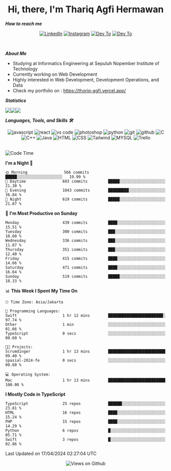<div align="center">
  <h1>Hi, there, I'm Thariq Agfi Hermawan</h1>
</div>


***How to reach me***
<p align='center'>
   <a href="https://www.linkedin.com/in/thariqagfihermawan" target="_blank"><img src="https://img.shields.io/badge/LinkedIn-0077B5?style=for-the-badge&logo=linkedin&logoColor=white" alt="LinkedIn"></a>
   <a href="https://www.instagram.com/thoriqagfi" target="_blank"><img src="https://img.shields.io/badge/Instagram-E4405F?style=for-the-badge&logo=instagram&logoColor=white" alt="Instagram"></a>
   <a href="https://medium.com/@thoriq.aghfi60" target="_blank"><img src="https://img.shields.io/badge/Medium-12100E?style=for-the-badge&logo=medium&logoColor=white" alt="Dev To"></a>
   <a href="https://linktr.ee/thoriqagfi" target="_blank"><img src="https://img.shields.io/badge/linktree-1de9b6?style=for-the-badge&logo=linktree&logoColor=white" alt="Dev To"></a>
</p>

<br>

***About Me***
- Studying at Informatics Engineering at Sepuluh Nopember Institute of Technology
- Currently working on Web Development
- Highly interested in Web Development, Development Operations, and Data
- Check my portfolio on : https://thoriq-agfi.vercel.app/

***Statistics***

<!-- [![GitHub Streak](http://github-readme-streak-stats.herokuapp.com?user=thoriqagfi&theme=dark)](https://git.io/streak-stats) -->

<div align="center">
  <div style="display: flex;">
    <img src="http://github-readme-streak-stats.herokuapp.com?user=thoriqagfi&theme=chartreuse-dark"/>
    <img src="https://github-readme-stats.vercel.app/api/top-langs/?username=thoriqagfi&layout=compact&&theme=chartreuse-dark&langs_count=8)](https://github.com/thoriqagfi"/>
    <img src="https://github-readme-stats.vercel.app/api?username=thoriqagfi&show_icons=true&theme=chartreuse-dark"/>
  </div>
</div>

<!-- [![Top Langs](https://github-readme-stats.vercel.app/api/top-langs/?username=thoriqagfi&layout=compact&&theme=chartreuse-dark&langs_count=8)](https://github.com/thoriqagfi)
< ![Agfi's GitHub stats](https://github-readme-stats.vercel.app/api?username=thoriqagfi&show_icons=true&theme=chartreuse-dark) -->

***Languages, Tools, and Skills 🛠***

  <div align="center">
    <img src="https://img.shields.io/badge/JavaScript-F7DF1E?style=for-the-badge&logo=javascript&logoColor=black" alt="javascript" />
    <img src="https://img.shields.io/badge/React-61DAFB?style=for-the-badge&logo=react&logoColor=black" alt="react" />
    <img src="https://img.shields.io/badge/vs%20code-007ACC?style=for-the-badge&logo=visual%20studio%20code&logoColor=white" alt="vs code" />
    <img src="https://img.shields.io/badge/adobe%20photoshop-31A8FF?style=for-the-badge&logo=adobe%20photoshop&logoColor=white" alt="photoshop" />
    <img src="https://img.shields.io/badge/python-3776AB?style=for-the-badge&logo=python&logoColor=white" alt="python" />
    <img src="https://img.shields.io/badge/Git-F05032?style=for-the-badge&logo=git&logoColor=white" alt="git" />
    <img src="https://img.shields.io/badge/GitHub-100000?style=for-the-badge&logo=github&logoColor=white" alt="github" />
    <img src="https://img.shields.io/badge/c-%2300599C.svg?style=for-the-badge&logo=c&logoColor=white" alt="C" />
    <img src="https://img.shields.io/badge/c++-%2300599C.svg?style=for-the-badge&logo=c%2B%2B&logoColor=white" alt="C++" />
    <img src="https://img.shields.io/badge/Java-ED8B00?style=for-the-badge&logo=java&logoColor=white" alt="Java"/>
    <img src="https://img.shields.io/badge/HTML5-E34F26?style=for-the-badge&logo=html5&logoColor=white" alt="HTML" />
    <img src="https://img.shields.io/badge/CSS-239120?&style=for-the-badge&logo=css3&logoColor=white" alt ="CSS" />
    <img src="https://img.shields.io/badge/tailwindcss-%2338B2AC.svg?style=for-the-badge&logo=tailwind-css&logoColor=white" alt="Tailwind" />
    <img src="https://img.shields.io/badge/MySQL-00000F?style=for-the-badge&logo=mysql&logoColor=white" alt="MYSQL" />
    <img src="https://img.shields.io/badge/Trello-%23026AA7.svg?style=for-the-badge&logo=Trello&logoColor=white" alt="Trello" />
  </div><br>

<!--START_SECTION:waka-->
![Code Time](http://img.shields.io/badge/Code%20Time-924%20hrs%2035%20mins-blue)

**I'm a Night 🦉** 

```text
🌞 Morning                566 commits         █████░░░░░░░░░░░░░░░░░░░░   19.99 % 
🌆 Daytime                603 commits         █████░░░░░░░░░░░░░░░░░░░░   21.30 % 
🌃 Evening                1043 commits        █████████░░░░░░░░░░░░░░░░   36.84 % 
🌙 Night                  619 commits         █████░░░░░░░░░░░░░░░░░░░░   21.87 % 
```
📅 **I'm Most Productive on Sunday** 

```text
Monday                   439 commits         ████░░░░░░░░░░░░░░░░░░░░░   15.51 % 
Tuesday                  300 commits         ███░░░░░░░░░░░░░░░░░░░░░░   10.60 % 
Wednesday                336 commits         ███░░░░░░░░░░░░░░░░░░░░░░   11.87 % 
Thursday                 351 commits         ███░░░░░░░░░░░░░░░░░░░░░░   12.40 % 
Friday                   415 commits         ████░░░░░░░░░░░░░░░░░░░░░   14.66 % 
Saturday                 471 commits         ████░░░░░░░░░░░░░░░░░░░░░   16.64 % 
Sunday                   519 commits         █████░░░░░░░░░░░░░░░░░░░░   18.33 % 
```


📊 **This Week I Spent My Time On** 

```text
🕑︎ Time Zone: Asia/Jakarta

💬 Programming Languages: 
Swift                    1 hr 12 mins        ████████████████████████░   97.74 % 
Other                    1 min               ░░░░░░░░░░░░░░░░░░░░░░░░░   01.66 % 
TypeScript               0 secs              ░░░░░░░░░░░░░░░░░░░░░░░░░   00.60 % 

🐱‍💻 Projects: 
Scrumdinger              1 hr 13 mins        █████████████████████████   99.40 % 
spasial-2024-fe          0 secs              ░░░░░░░░░░░░░░░░░░░░░░░░░   00.60 % 

💻 Operating System: 
Mac                      1 hr 13 mins        █████████████████████████   100.00 % 
```

**I Mostly Code in TypeScript** 

```text
TypeScript               25 repos            ██████░░░░░░░░░░░░░░░░░░░   23.81 % 
HTML                     16 repos            ████░░░░░░░░░░░░░░░░░░░░░   15.24 % 
PHP                      15 repos            ████░░░░░░░░░░░░░░░░░░░░░   14.29 % 
Python                   6 repos             █░░░░░░░░░░░░░░░░░░░░░░░░   05.71 % 
Swift                    3 repos             █░░░░░░░░░░░░░░░░░░░░░░░░   02.86 % 
```




 Last Updated on 17/04/2024 02:27:04 UTC
<!--END_SECTION:waka-->

<div align="center">
<img src="https://komarev.com/ghpvc/?username=thoriqagfi&color=blue" alt="Views on Github" />
</div>
